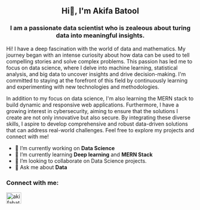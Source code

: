 <h2 align=center> Hi👋, I'm Akifa Batool</h2>
<h3 align=center>I am a passionate data scientist who is zealeous about turing data into meaningful insights.</h3>

Hi! I have a deep fascination with the world of data and mathematics. My journey began with an intense curiosity about how data can be used to tell compelling stories and solve complex problems. This passion has led me to focus on data science, where I delve into machine learning, statistical analysis, and big data to uncover insights and drive decision-making. I'm committed to staying at the forefront of this field by continuously learning and experimenting with new technologies and methodologies.

In addition to my focus on data science, I'm also learning the MERN stack to build dynamic and responsive web applications. Furthermore, I have a growing interest in cybersecurity, aiming to ensure that the solutions I create are not only innovative but also secure. By integrating these diverse skills, I aspire to develop comprehensive and robust data-driven solutions that can address real-world challenges. Feel free to explore my projects and connect with me!

- 🔭 I’m currently working on **Data Science**
- 🌱 I’m currently learning **Deep learning** and **MERN Stack**
- 👯 I’m looking to collaborate on Data Science projects.
- 💬 Ask me about **Data**

<h3 align="left">Connect with me:</h3>
<p align="left">
<a href="https://linkedin.com/in/akifabatool" target="blank"><img align="center" src="https://raw.githubusercontent.com/rahuldkjain/github-profile-readme-generator/master/src/images/icons/Social/linked-in-alt.svg" alt="akifabatool" height="30" width="40" /></a>
</p>
